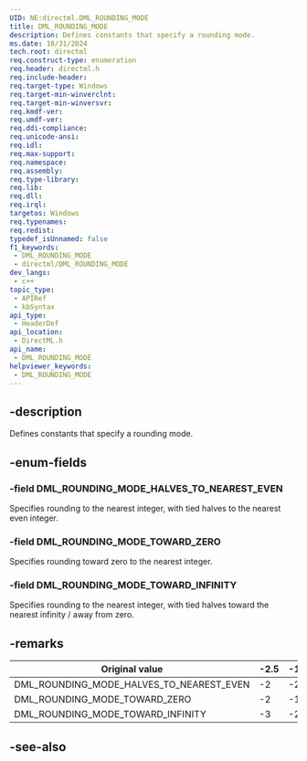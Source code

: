 ```yaml
---
UID: NE:directml.DML_ROUNDING_MODE
title: DML_ROUNDING_MODE
description: Defines constants that specify a rounding mode.
ms.date: 10/31/2024
tech.root: directml
req.construct-type: enumeration
req.header: directml.h
req.include-header: 
req.target-type: Windows
req.target-min-winverclnt: 
req.target-min-winversvr: 
req.kmdf-ver: 
req.umdf-ver: 
req.ddi-compliance: 
req.unicode-ansi: 
req.idl: 
req.max-support: 
req.namespace: 
req.assembly: 
req.type-library: 
req.lib: 
req.dll: 
req.irql: 
targetos: Windows
req.typenames: 
req.redist: 
typedef_isUnnamed: false
f1_keywords:
 - DML_ROUNDING_MODE
 - directml/DML_ROUNDING_MODE
dev_langs:
 - c++
topic_type:
 - APIRef
 - kbSyntax
api_type:
 - HeaderDef
api_location:
 - DirectML.h
api_name:
 - DML_ROUNDING_MODE
helpviewer_keywords:
 - DML_ROUNDING_MODE
---
```


## -description

Defines constants that specify a rounding mode.

## -enum-fields

### -field DML_ROUNDING_MODE_HALVES_TO_NEAREST_EVEN

Specifies rounding to the nearest integer, with tied halves to the nearest even integer.

### -field DML_ROUNDING_MODE_TOWARD_ZERO

Specifies rounding toward zero to the nearest integer.

### -field DML_ROUNDING_MODE_TOWARD_INFINITY

Specifies rounding to the nearest integer, with tied halves toward the nearest infinity / away from zero.

## -remarks

| Original value                           |	-2.5 |	-1.75 |	-1.5 |	-1.25 |	0 |	1.25 |	1.5 |	1.75 |	2.5 |
|------------------------------------------|------|-------|------|-------|---|------|-----|------|-----|
| DML_ROUNDING_MODE_HALVES_TO_NEAREST_EVEN | -2   |	-2    |	-2   |	-1    |	0 |	1    |	2   |	2    |	2   |
| DML_ROUNDING_MODE_TOWARD_ZERO            |	-2   |	-1    |	-1   |	-1    |	0 |	1    |	1   |	1    |	2   |
| DML_ROUNDING_MODE_TOWARD_INFINITY        |	-3   |	-2    |	-2   |	-1    |	0 |	1    |	2   |	2    |	3   |

## -see-also

